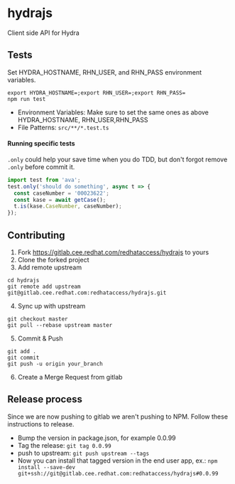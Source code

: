 # hydrajs
Client side API for Hydra

## Tests
Set HYDRA_HOSTNAME, RHN_USER, and RHN_PASS environment variables.
```shell
export HYDRA_HOSTNAME=;export RHN_USER=;export RHN_PASS=
npm run test
```  

* Environment Variables: Make sure to set the same ones as above HYDRA_HOSTNAME, RHN_USER,RHN_PASS
* File Patterns: `src/**/*.test.ts`

#### Running specific tests
`.only` could help your save time when you do TDD, but don't forgot remove `.only` before commit it.
```javascript
import test from 'ava';
test.only('should do something', async t => {
  const caseNumber = '00023622';
  const kase = await getCase();
  t.is(kase.CaseNumber, caseNumber);
});
```

## Contributing
1. Fork https://gitlab.cee.redhat.com/redhataccess/hydrajs to yours
2. Clone the forked project
3. Add remote upstream
```shell
cd hydrajs
git remote add upstream git@gitlab.cee.redhat.com:redhataccess/hydrajs.git
```
4. Sync up with upstream
```shell
git checkout master
git pull --rebase upstream master
```
5. Commit & Push
```shell
git add .
git commit
git push -u origin your_branch
```
6. Create a Merge Request from gitlab

## Release process

Since we are now pushing to gitlab we aren't pushing to NPM.  Follow these instructions to release.

* Bump the version in package.json, for example 0.0.99
* Tag the release: `git tag 0.0.99`
* push to upstream: `git push upstream --tags`
* Now you can install that tagged version in the end user app, ex.: `npm install --save-dev git+ssh://git@gitlab.cee.redhat.com:redhataccess/hydrajs#0.0.99`
